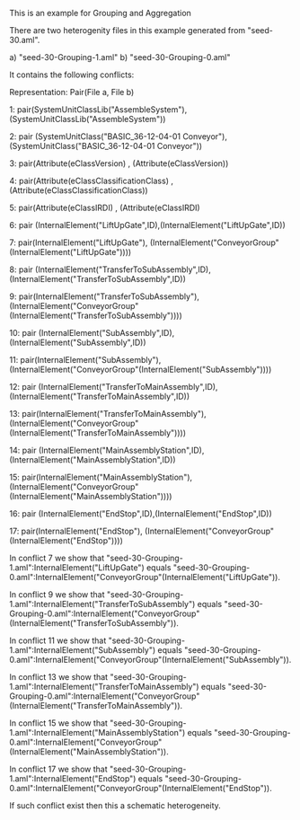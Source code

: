 This is an example for Grouping and Aggregation

There are two heterogenity files in this example generated from "seed-30.aml".

a) "seed-30-Grouping-1.aml"
b) "seed-30-Grouping-0.aml"

It contains the following conflicts:

Representation: Pair(File a, File b)

1: pair(SystemUnitClassLib("AssembleSystem"), (SystemUnitClassLib("AssembleSystem"))

2: pair (SystemUnitClass("BASIC_36-12-04-01 Conveyor"),(SystemUnitClass("BASIC_36-12-04-01 Conveyor"))

3: pair(Attribute(eClassVersion) , (Attribute(eClassVersion))

4: pair(Attribute(eClassClassificationClass) , (Attribute(eClassClassificationClass))

5: pair(Attribute(eClassIRDI) , (Attribute(eClassIRDI)


6: pair (InternalElement("LiftUpGate",ID),(InternalElement("LiftUpGate",ID))

7: pair(InternalElement("LiftUpGate"), (InternalElement("ConveyorGroup"(InternalElement("LiftUpGate"))))


8: pair (InternalElement("TransferToSubAssembly",ID),(InternalElement("TransferToSubAssembly",ID))

9: pair(InternalElement("TransferToSubAssembly"), (InternalElement("ConveyorGroup"(InternalElement("TransferToSubAssembly"))))


10: pair (InternalElement("SubAssembly",ID),(InternalElement("SubAssembly",ID))

11: pair(InternalElement("SubAssembly"), (InternalElement("ConveyorGroup"(InternalElement("SubAssembly"))))


12: pair (InternalElement("TransferToMainAssembly",ID),(InternalElement("TransferToMainAssembly",ID))

13: pair(InternalElement("TransferToMainAssembly"), (InternalElement("ConveyorGroup"(InternalElement("TransferToMainAssembly"))))


14: pair (InternalElement("MainAssemblyStation",ID),(InternalElement("MainAssemblyStation",ID))

15: pair(InternalElement("MainAssemblyStation"), (InternalElement("ConveyorGroup"(InternalElement("MainAssemblyStation"))))


16: pair (InternalElement("EndStop",ID),(InternalElement("EndStop",ID))

17: pair(InternalElement("EndStop"), (InternalElement("ConveyorGroup"(InternalElement("EndStop"))))




In conflict 7 we show that "seed-30-Grouping-1.aml":InternalElement("LiftUpGate") equals "seed-30-Grouping-0.aml":InternalElement("ConveyorGroup"(InternalElement("LiftUpGate")). 

In conflict 9 we show that "seed-30-Grouping-1.aml":InternalElement("TransferToSubAssembly") equals "seed-30-Grouping-0.aml":InternalElement("ConveyorGroup"(InternalElement("TransferToSubAssembly")). 

In conflict 11 we show that "seed-30-Grouping-1.aml":InternalElement("SubAssembly") equals "seed-30-Grouping-0.aml":InternalElement("ConveyorGroup"(InternalElement("SubAssembly")). 

In conflict 13 we show that "seed-30-Grouping-1.aml":InternalElement("TransferToMainAssembly") equals "seed-30-Grouping-0.aml":InternalElement("ConveyorGroup"(InternalElement("TransferToMainAssembly")). 

In conflict 15 we show that "seed-30-Grouping-1.aml":InternalElement("MainAssemblyStation") equals "seed-30-Grouping-0.aml":InternalElement("ConveyorGroup"(InternalElement("MainAssemblyStation")). 

In conflict 17 we show that "seed-30-Grouping-1.aml":InternalElement("EndStop") equals "seed-30-Grouping-0.aml":InternalElement("ConveyorGroup"(InternalElement("EndStop")). 


If such conflict exist then this a schematic heterogeneity.